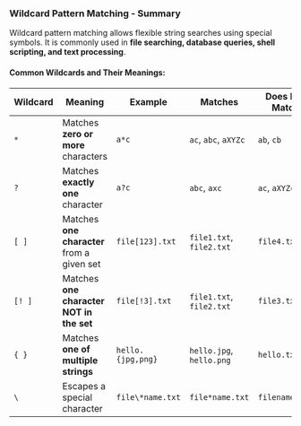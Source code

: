 ### **Wildcard Pattern Matching - Summary**  
Wildcard pattern matching allows flexible string searches using special symbols. It is commonly used in **file searching, database queries, shell scripting, and text processing**.  

#### **Common Wildcards and Their Meanings:**  

| Wildcard | Meaning | Example | Matches | Does Not Match |
|----------|---------|---------|----------|----------------|
| `*` | Matches **zero or more** characters | `a*c` | `ac`, `abc`, `aXYZc` | `ab`, `cb` |
| `?` | Matches **exactly one** character | `a?c` | `abc`, `axc` | `ac`, `aXYZc` |
| `[ ]` | Matches **one character** from a given set | `file[123].txt` | `file1.txt`, `file2.txt` | `file4.txt` |
| `[! ]` | Matches **one character NOT in the set** | `file[!3].txt` | `file1.txt`, `file2.txt` | `file3.txt` |
| `{ }` | Matches **one of multiple strings** | `hello.{jpg,png}` | `hello.jpg`, `hello.png` | `hello.txt` |
| `\` | Escapes a special character | `file\*name.txt` | `file*name.txt` | `filename.txt` |
